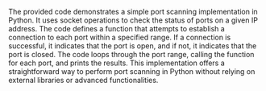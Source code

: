 The provided code demonstrates a simple port scanning implementation in Python. It uses socket operations to check the status of ports on a given IP address. The code defines a function that attempts to establish a connection to each port within a specified range. If a connection is successful, it indicates that the port is open, and if not, it indicates that the port is closed. The code loops through the port range, calling the function for each port, and prints the results. This implementation offers a straightforward way to perform port scanning in Python without relying on external libraries or advanced functionalities.
